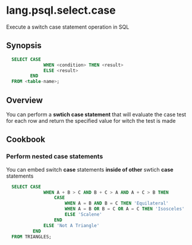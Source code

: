 # lang.psql.select.case

Execute a switch case statement operation in SQL

## Synopsis

```sql
  SELECT CASE
              WHEN <condition> THEN <result>
              ELSE <result>
         END
  FROM <table-name>;
```

## Overview

You can perform a **swtich case statement** that will evaluate the case test for
each row and return the specified value for witch the test is made

## Cookbook

### Perform nested case statements

You can embed switch **case** statements **inside of other** swtich **case** statements

```sql
  SELECT CASE
              WHEN A + B > C AND B + C > A AND A + C > B THEN
                  CASE
                      WHEN A = B AND B = C THEN 'Equilateral'
                      WHEN A = B OR B = C OR A = C THEN 'Isosceles'
                      ELSE 'Scalene'
                  END
              ELSE 'Not A Triangle'
          END
  FROM TRIANGLES;
```
